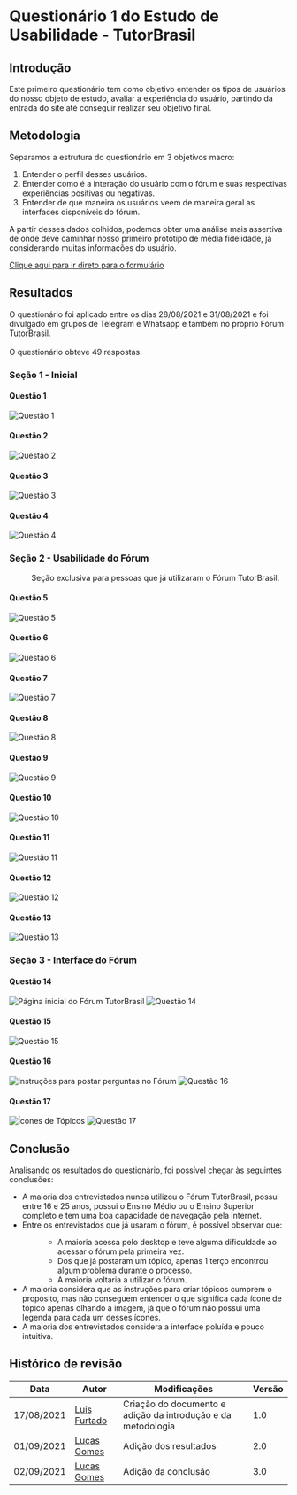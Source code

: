 # Questionário 1 do Estudo de Usabilidade - TutorBrasil

## Introdução

Este primeiro questionário tem como objetivo entender os tipos de usuários do nosso objeto de estudo, avaliar a experiência do usuário, partindo da entrada do site até conseguir realizar seu objetivo final.

## Metodologia

Separamos a estrutura do questionário em 3 objetivos macro:

1. Entender o perfil desses usuários.
2. Entender como é a interação do usuário com o fórum e suas respectivas experiências positivas ou negativas.
3. Entender de que maneira os usuários veem de maneira geral as interfaces disponíveis do fórum.

A partir desses dados colhidos, podemos obter uma análise mais assertiva de onde deve caminhar nosso primeiro protótipo de média fidelidade, já considerando muitas informações do usuário.

[Clique aqui para ir direto para o formulário](https://docs.google.com/forms/d/170DVtC7KdSbEB_eyIF9xbYJIqTbxn-KEHSGcHGRU3F0/edit?ts=611c2e1c)

## Resultados

O questionário foi aplicado entre os dias 28/08/2021 e 31/08/2021 e foi divulgado em grupos de Telegram e Whatsapp e também no próprio Fórum TutorBrasil.<br><br>
O questionário obteve 49 respostas:

### Seção 1 - Inicial

#### Questão 1
<img src="../../../assets/survey-1/question1.png" alt="Questão 1"/>

#### Questão 2
<img src="../../../assets/survey-1/question2.png" alt="Questão 2"/>

#### Questão 3
<img src="../../../assets/survey-1/question3.png" alt="Questão 3"/>

#### Questão 4
<img src="../../../assets/survey-1/question4.png" alt="Questão 4"/>

### Seção 2 - Usabilidade do Fórum
<p style="text-indent: 40px; align="justify"> Seção exclusiva para pessoas que já utilizaram o Fórum TutorBrasil.</p>

#### Questão 5
<img src="../../../assets/survey-1/question5.png" alt="Questão 5"/>

#### Questão 6
<img src="../../../assets/survey-1/question6.png" alt="Questão 6"/>

#### Questão 7
<img src="../../../assets/survey-1/question7.png" alt="Questão 7"/>

#### Questão 8
<img src="../../../assets/survey-1/question8.png" alt="Questão 8"/>

#### Questão 9
<img src="../../../assets/survey-1/question9.png" alt="Questão 9"/>

#### Questão 10
<img src="../../../assets/survey-1/question10.png" alt="Questão 10"/>

#### Questão 11
<img src="../../../assets/survey-1/question11.png" alt="Questão 11"/>

#### Questão 12
<img src="../../../assets/survey-1/question12.png" alt="Questão 12"/>

#### Questão 13
<img src="../../../assets/survey-1/question13.png" alt="Questão 13"/>

### Seção 3 - Interface do Fórum


#### Questão 14
<img src="../../../assets/survey-1/question14b.png" alt="Página inicial do Fórum TutorBrasil"/>

<img src="../../../assets/survey-1/question14.png" alt="Questão 14"/>

#### Questão 15
<img src="../../../assets/survey-1/question15.png" alt="Questão 15"/>

#### Questão 16
<img src="../../../assets/survey-1/question16b.png" alt="Instruções para postar perguntas no Fórum"/>

<img src="../../../assets/survey-1/question16.png" alt="Questão 16"/>

#### Questão 17
<img src="../../../assets/survey-1/question17b.png" alt="Ícones de Tópicos"/>

<img src="../../../assets/survey-1/question17.png" alt="Questão 17"/>

## Conclusão

Analisando os resultados do questionário, foi possível chegar às seguintes conclusões:

<ul>
    <li>A maioria dos entrevistados nunca utilizou o Fórum TutorBrasil, possui entre 16 e 25 anos, possui o Ensino Médio ou o Ensino Superior completo e tem uma boa capacidade de navegação pela internet.</li>
    <li>Entre os entrevistados que já usaram o fórum, é possível observar que:</li>
        <ul style="margin-left: 40px;">
            <li>A maioria acessa pelo desktop e teve alguma dificuldade ao acessar o fórum pela primeira vez.</li>
            <li>Dos que já postaram um tópico, apenas 1 terço encontrou algum problema durante o processo.</li>
            <li>A maioria voltaria a utilizar o fórum.</li>
        </ul>
    <li>A maioria considera que as instruções para criar tópicos cumprem o propósito, mas não conseguem entender o que significa cada ícone de tópico apenas olhando a imagem, já que o fórum não possui uma legenda para cada um desses ícones.</li>
    <li>A maioria dos entrevistados considera a interface poluída e pouco intuitiva.</li>
</ul>

## Histórico de revisão

| Data | Autor | Modificações | Versão |
| ---- | ----- | ------------ | ------ |
| 17/08/2021 | [Luís Furtado](https://github.com/luis-furtado) | Criação do documento e adição da introdução e da metodologia | 1.0 |
| 01/09/2021 | [Lucas Gomes](https://github.com/LucasGlopes) | Adição dos resultados | 2.0 |
| 02/09/2021 | [Lucas Gomes](https://github.com/LucasGlopes) | Adição da conclusão | 3.0 |
